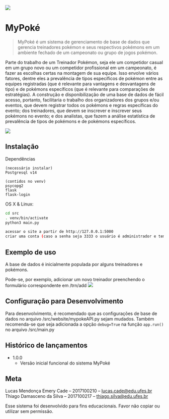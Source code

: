 ![](../src/website/static/mypoke.png)
# MyPoké
> MyPoké é um sistema de gerenciamento de base de dados que gerencia treinadores pokémon e seus respectivos pokémons em um ambiente fechado de um campeonato ou grupo de jogos pokémon.



Parte do trabalho de um Treinador Pokémon, seja ele um competidor casual em um grupo novo ou um competidor profissional em um campeonato, é fazer as escolhas certas na montagem de sua equipe. Isso envolve vários fatores, dentre eles a prevalência de tipos específicos de pokémon entre as equipes registradas (que é relevante para vantagens e desvantagens de tipo) e de pokémons específicos (que é relevante para comparações de estratégias). 
A construção e disponibilização de uma base de dados de fácil acesso, portanto, facilitaria o trabalho dos organizadores dos grupos e/ou eventos, que devem registrar todos os pokémons e regras específicas do evento; dos treinadores, que devem se inscrever e inscrever seus pokémons no evento; e dos analistas, que fazem a análise estatística de prevalência de tipos de pokémons e de pokémons específicos.


![](../example.png)

## Instalação

Dependências
```
(necessário instalar)
Postgresql v14

(contidos no venv)
psycopg2
flask
flask-login
```

OS X & Linux:

```sh
cd src
. venv/bin/activate
python3 main.py

acessar o site a partir de http://127.0.0.1:5000
criar uma conta (caso a senha seja 3333 o usuário é administrador e tem acesso a todas as funcionalidades)
```

## Exemplo de uso

A base de dados é inicialmente populada por alguns treinadores e pokémons.

Pode-se, por exemplo, adicionar um novo treinador preenchendo o formulário correspondente em /trn/add
![](../example.png)

## Configuração para Desenvolvimento

Para desenvolvimento, é recomendado que as configurações de base de dados no arquivo /src/website/mypokeAPI.py sejam mudados.
Também recomenda-se que seja adicionada a opção `debug=True` na função `app.run()` no arquivo /src/main.py

## Histórico de lançamentos

* 1.0.0
    * Versão inicial funcional do sistema MyPoké

## Meta

Lucas Mendonça Emery Cade – 2017100210 – lucas.cade@edu.ufes.br
Thiago Damasceno da Silva – 2017100217 – thiago.silva@edu.ufes.br

Esse sistema foi desenvolvido para fins educacionais. Favor não copiar ou utilizar sem permissão.